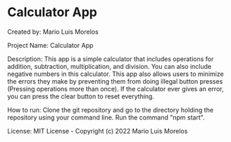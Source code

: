 # Calculator App
Created by: Mario Luis Morelos

Project Name: Calculator App

Description:
This app is a simple calculator that includes operations for addition, subtraction, multiplication, and division.
You can also include negative numbers in this calculator.
This app also allows users to minimize the errors they make by preventing them from doing illegal button presses (Pressing operations more than once).
If the calculator ever gives an error, you can press the clear button to reset everything.

How to run:
Clone the git repository and go to the directory holding the repository using your command line. Run the command "npm start".

License:
MIT License - Copyright (c) 2022 Mario Luis Morelos
